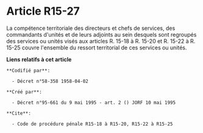 # Article R15-27

La compétence territoriale des directeurs et chefs de services, des commandants d'unités et de leurs adjoints au sein
desquels sont regroupés des services ou unités visés aux articles R. 15-18 à R. 15-20 et R. 15-22 à R. 15-25 couvre
l'ensemble du ressort territorial de ces services ou unités.

**Liens relatifs à cet article**

	**Codifié par**:

	  - Décret n°58-358 1958-04-02

	**Créé par**:

	  - Décret n°95-661 du 9 mai 1995 - art. 2 () JORF 10 mai 1995

	**Cite**:

	  - Code de procédure pénale R15-18 à R15-20, R15-22 à R15-25
